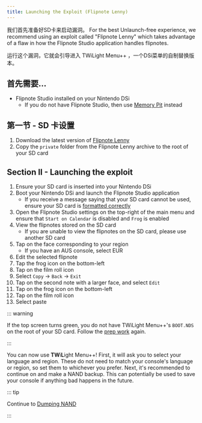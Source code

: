 ```yaml
---
title: Launching the Exploit (Flipnote Lenny)
---
```


我们首先准备好SD卡来启动漏洞。 For the best Unlaunch-free experience, we recommend using an exploit called "Flipnote Lenny" which takes advantage of a flaw in how the Flipnote Studio application handles flipnotes.

运行这个漏洞，它就会引导进入 TWiLight Menu++ ，一个DSi菜单的自制替换版本。


## 首先需要…

- Flipnote Studio installed on your Nintendo DSi
    - If you do not have Flipnote Studio, then use [Memory Pit](launching-the-exploit.html) instead


## 第一节 - SD 卡设置

1. Download the latest version of [Flipnote Lenny](https://davejmurphy.com/%CD%A1-%CD%9C%CA%96-%CD%A1/)
1. Copy the `private` folder from the Flipnote Lenny archive to the root of your SD card


## Section II - Launching the exploit

1. Ensure your SD card is inserted into your Nintendo DSi
1. Boot your Nintendo DSi and launch the Flipnote Studio application
    - If you receive a message saying that your SD card cannot be used, ensure your SD card is [formatted correctly](sd-card-setup.html)
1. Open the Flipnote Studio settings on the top-right of the main menu and ensure that `Start on Calendar` is disabled and `Frog` is enabled
1. View the flipnotes stored on the SD card
    - If you are unable to view the flipnotes on the SD card, please use another SD card
1. Tap on the face corresponding to your region
    - If you have an AUS console, select EUR
1. Edit the selected flipnote
1. Tap the frog icon on the bottom-left
1. Tap on the film roll icon
1. Select `Copy` -> `Back` -> `Exit`
1. Tap on the second note with a larger face, and select `Edit`
1. Tap on the frog icon on the bottom-left
1. Tap on the film roll icon
1. Select paste

::: warning

If the top screen turns green, you do not have TWiLight Menu++'s `BOOT.NDS` on the root of your SD card. Follow the [prep work](get-started.html#section-i-prep-work) again.

:::

You can now use **TW**i**L**ight Menu++! First, it will ask you to select your language and region. These do not need to match your console's language or region, so set them to whichever you prefer. Next, it's recommended to continue on and make a NAND backup. This can potentially be used to save your console if anything bad happens in the future.

::: tip

Continue to [Dumping NAND](dumping-nand.html)

:::
